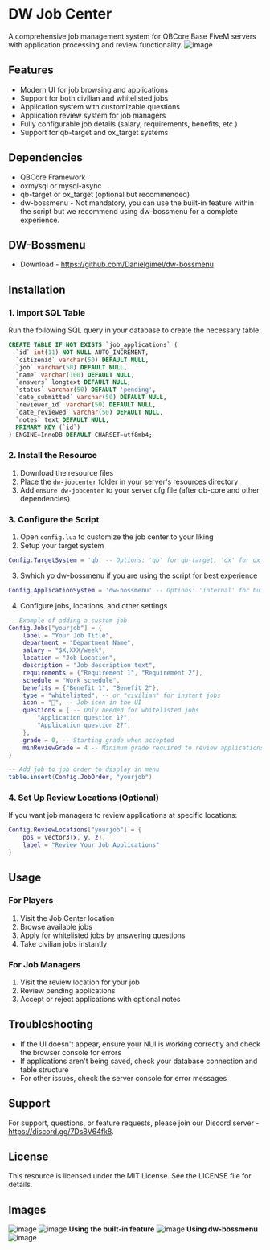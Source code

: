 # DW Job Center
A comprehensive job management system for QBCore Base FiveM servers with application processing and review functionality.
![image](https://github.com/user-attachments/assets/ab890beb-f1cd-427e-b922-347087d534c4)

## Features

- Modern UI for job browsing and applications
- Support for both civilian and whitelisted jobs
- Application system with customizable questions
- Application review system for job managers
- Fully configurable job details (salary, requirements, benefits, etc.)
- Support for qb-target and ox_target systems

## Dependencies

- QBCore Framework
- oxmysql or mysql-async
- qb-target or ox_target (optional but recommended)
- dw-bossmenu - Not mandatory, you can use the built-in feature within the script but we recommend using dw-bossmenu for a complete experience.

## DW-Bossmenu
- Download - https://github.com/Danielgimel/dw-bossmenu


## Installation

### 1. Import SQL Table

Run the following SQL query in your database to create the necessary table:

```sql
CREATE TABLE IF NOT EXISTS `job_applications` (
  `id` int(11) NOT NULL AUTO_INCREMENT,
  `citizenid` varchar(50) DEFAULT NULL,
  `job` varchar(50) DEFAULT NULL,
  `name` varchar(100) DEFAULT NULL,
  `answers` longtext DEFAULT NULL,
  `status` varchar(50) DEFAULT 'pending',
  `date_submitted` varchar(50) DEFAULT NULL,
  `reviewer_id` varchar(50) DEFAULT NULL,
  `date_reviewed` varchar(50) DEFAULT NULL,
  `notes` text DEFAULT NULL,
  PRIMARY KEY (`id`)
) ENGINE=InnoDB DEFAULT CHARSET=utf8mb4;
```

### 2. Install the Resource

1. Download the resource files
2. Place the `dw-jobcenter` folder in your server's resources directory
3. Add `ensure dw-jobcenter` to your server.cfg file (after qb-core and other dependencies)

### 3. Configure the Script

1. Open `config.lua` to customize the job center to your liking
2. Setup your target system
```lua
Config.TargetSystem = 'qb' -- Options: 'qb' for qb-target, 'ox' for ox_target
```
3. Swhich yo dw-bossmenu if you are using the script for best experience
```lua
Config.ApplicationSystem = 'dw-bossmenu' -- Options: 'internal' for built-in system, 'dw-bossmenu' for external dw-bossmenu
```
4. Configure jobs, locations, and other settings

```lua
-- Example of adding a custom job
Config.Jobs["yourjob"] = {
    label = "Your Job Title",
    department = "Department Name",
    salary = "$X,XXX/week",
    location = "Job Location",
    description = "Job description text",
    requirements = {"Requirement 1", "Requirement 2"},
    schedule = "Work schedule",
    benefits = {"Benefit 1", "Benefit 2"},
    type = "whitelisted", -- or "civilian" for instant jobs
    icon = "🔧", -- Job icon in the UI
    questions = { -- Only needed for whitelisted jobs
        "Application question 1?",
        "Application question 2?",
    },
    grade = 0, -- Starting grade when accepted
    minReviewGrade = 4 -- Minimum grade required to review applications
}

-- Add job to job order to display in menu
table.insert(Config.JobOrder, "yourjob")
```

### 4. Set Up Review Locations (Optional)

If you want job managers to review applications at specific locations:

```lua
Config.ReviewLocations["yourjob"] = {
    pos = vector3(x, y, z),
    label = "Review Your Job Applications"
}
```

## Usage

### For Players

1. Visit the Job Center location
2. Browse available jobs
3. Apply for whitelisted jobs by answering questions
4. Take civilian jobs instantly

### For Job Managers

1. Visit the review location for your job
2. Review pending applications
3. Accept or reject applications with optional notes

## Troubleshooting

- If the UI doesn't appear, ensure your NUI is working correctly and check the browser console for errors
- If applications aren't being saved, check your database connection and table structure
- For other issues, check the server console for error messages

## Support

For support, questions, or feature requests, please join our Discord server - https://discord.gg/7Ds8V64fk8.

## License

This resource is licensed under the MIT License. See the LICENSE file for details.

## Images
![image](https://github.com/user-attachments/assets/8bcf054c-329d-4913-9f92-91ae9e34200c)
![image](https://github.com/user-attachments/assets/1c6a2eba-7c54-4cb7-8b52-8d91fad3c53c)
**Using the built-in feature**
![image](https://github.com/user-attachments/assets/575e119d-9380-497b-856c-bea73bced49d)
**Using dw-bossmenu**
![image](https://github.com/user-attachments/assets/a263f7e0-4937-4813-8325-831f6118e2cd) 
